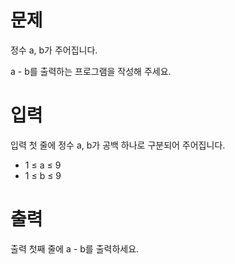 # 문제

정수 a, b가 주어집니다.

a - b를 출력하는 프로그램을 작성해 주세요.

# 입력

입력 첫 줄에 정수 a, b가 공백 하나로 구분되어 주어집니다.

* 1 ≤ a ≤ 9
* 1 ≤ b ≤ 9

# 출력

출력 첫째 줄에 a - b를 출력하세요.
